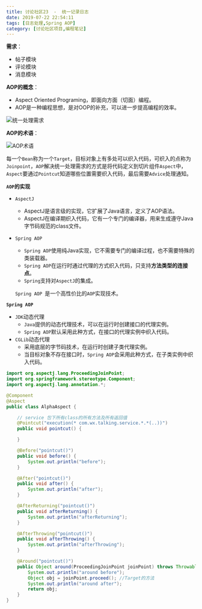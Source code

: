 ```yaml
---
title: 讨论社区23  -  统一记录日志
date: 2019-07-22 22:54:11
tags: [日志处理,Spring AOP]
category: [讨论社区项目,编程笔记]
---
```


**需求**：

- 帖子模块
- 评论模块
- 消息模块

**AOP的概念**：

- Aspect Oriented Programing，即面向方面（切面）编程。
- AOP是一种编程思想，是对OOP的补充，可以进一步提高编程的效率。

![统一处理需求](https://i1.fuimg.com/726074/70e961c2251f0f5b.png)

**AOP的术语**：

![AOP术语](https://i1.fuimg.com/726074/b773c874e790cce7.png)

每一个`Bean`称为一个`Target`，目标对象上有多处可以织入代码，可织入的点称为`Joinpoint`，`AOP`解决统一处理需求的方式是将代码定义到切片组件`Aspect`中，`Aspect`要通过`Pointcut`知道哪些位置需要织入代码，最后需要`Advice`处理通知。

**`AOP`的实现**

- `AspectJ`

  - AspectJ是语言级的实现，它扩展了Java语言，定义了AOP语法。
  - AspectJ在编译期织入代码，它有一个专门的编译器，用来生成遵守Java字节码规范的class文件。
- `Spring AOP`

  - `Spring AOP`使用纯Java实现，它不需要专门的编译过程，也不需要特殊的类装载器。
  - `Spring AOP`在运行时通过代理的方式织入代码，只支持**方法类型的连接点**。
  - `Spring`支持对`AspectJ`的集成。

  `Spring AOP `是一个高性价比的`AOP`实现技术。

**`Spring AOP`**

- `JDK`动态代理
  - `Java`提供的动态代理技术，可以在运行时创建接口的代理实例。
  - `Spring AOP`默认采用此种方式，在接口的代理实例中织入代码。
- `CGLib`动态代理
  - 采用底层的字节码技术，在运行时创建子类代理实例。
  - 当目标对象不存在接口时，`Spring AOP`会采用此种方式，在子类实例中织入代码。



```java
import org.aspectj.lang.ProceedingJoinPoint;
import org.springframework.stereotype.Component;
import org.aspectj.lang.annotation.*;

@Component
@Aspect
public class AlphaAspect {

    // service 包下所有class的所有方法及所有返回值
    @Pointcut("execution(* com.wx.talking.service.*.*(..))")
    public void pointcut() {

    }

    @Before("pointcut()")
    public void before() {
        System.out.println("before");
    }

    @After("pointcut()")
    public void after() {
        System.out.println("after");
    }

    @AfterReturning("pointcut()")
    public void afterReturning() {
        System.out.println("afterReturning");
    }

    @AfterThrowing("pointcut()")
    public void afterThrowing() {
        System.out.println("afterThrowing");
    }

    @Around("pointcut()")
    public Object around(ProceedingJoinPoint joinPoint) throws Throwable {
        System.out.println("around before");
        Object obj = joinPoint.proceed(); //Target的方法
        System.out.println("around after");
        return obj;
    }
}
```

